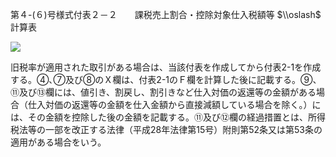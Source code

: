第４-(６)号様式付表２－２　　課税売上割合・控除対象仕入税額等 $\\oslash$ 計算表

![](https://www.nta.go.jp/tmp/58584af8-e9f8-45c4-8d2d-2bb8b007a21e/images/a8c1ec2e70c0f238ff0a7cb9f6e09781241ccb2d6749205a34010faa509ac695.jpg)

旧税率が適用された取引がある場合は、当該付表を作成してから付表2-1を作成する。④､⑦及び⑧のＸ欄は、付表2-1のＦ欄を計算した後に記載する。⑨、⑪及び⑬欄には、値引き、割戻し、割引きなど仕入対価の返還等の金額がある場合（仕入対価の返還等の金額を仕入金額から直接減額している場合を除く。）には、その金額を控除した後の金額を記載する。⑪及び⑫欄の経過措置とは、所得税法等の一部を改正する法律（平成28年法律第15号）附則第52条又は第53条の適用がある場合をいう。